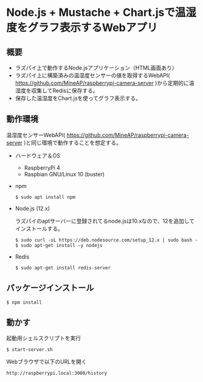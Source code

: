 # Node.js + Mustache + Chart.jsで温湿度をグラフ表示するWebアプリ

## 概要

- ラズパイ上で動作するNode.jsアプリケーション（HTML画面あり）
- ラズパイ上に構築済みの温湿度センサーの値を取得するWebAPI( https://github.com/MineAP/raspberrypi-camera-server )から定期的に温湿度を収集してRedisに保存する。
- 保存した温湿度をChart.jsを使ってグラフ表示する。

## 動作環境

温湿度センサーWebAPI( https://github.com/MineAP/raspberrypi-camera-server )と同じ環境で動作することを想定する。

- ハードウェア＆OS
  - RaspberryPi 4
  - Raspbian GNU/Linux 10 (buster)

- npm

  ```
  $ sudo apt install npm
  ```

- Node.js (12.x)

  ラズパイのaptサーバーに登録されてるnode.jsは10.xなので、12を追加してインストールする。

  ```
  $ sudo curl -sL https://deb.nodesource.com/setup_12.x | sudo bash -
  $ sudo apt-get install -y nodejs
  ```

- Redis

  ```
  $ sudo apt-get install redis-server
  ```

## パッケージインストール

  ```
  $ npm install
  ```

## 動かす

  起動用シェルスクリプトを実行

  ```
  $ start-server.sh
  ```

  Webブラウザで以下のURLを開く

    http://raspberrypi.local:3000/history
